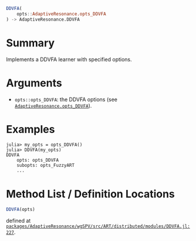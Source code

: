 ```julia
DDVFA(
    opts::AdaptiveResonance.opts_DDVFA
) -> AdaptiveResonance.DDVFA

```

# Summary

Implements a DDVFA learner with specified options.

# Arguments

  * `opts::opts_DDVFA`: the DDVFA options (see [`AdaptiveResonance.opts_DDVFA`](@ref)).

# Examples

```julia-repl
julia> my_opts = opts_DDVFA()
julia> DDVFA(my_opts)
DDVFA
    opts: opts_DDVFA
    subopts: opts_FuzzyART
    ...
```

# Method List / Definition Locations

```julia
DDVFA(opts)
```

defined at [`packages/AdaptiveResonance/wgSPV/src/ART/distributed/modules/DDVFA.jl:227`](file:///home/terasaki/.julia/packages/AdaptiveResonance/wgSPV/src/ART/distributed/modules/DDVFA.jl).
